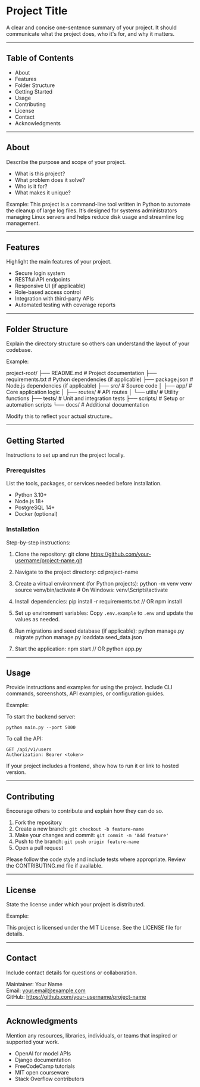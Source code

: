 # Project Title

A clear and concise one-sentence summary of your project. It should communicate what the project does, who it's for, and why it matters.

---

## Table of Contents

-   About
-   Features
-   Folder Structure
-   Getting Started
-   Usage
-   Contributing
-   License
-   Contact
-   Acknowledgments

---

## About

Describe the purpose and scope of your project.

-   What is this project?
-   What problem does it solve?
-   Who is it for?
-   What makes it unique?

Example:
This project is a command-line tool written in Python to automate the cleanup of large log files. It’s designed for systems administrators managing Linux servers and helps reduce disk usage and streamline log management.

---

## Features

Highlight the main features of your project.

-   Secure login system
-   RESTful API endpoints
-   Responsive UI (if applicable)
-   Role-based access control
-   Integration with third-party APIs
-   Automated testing with coverage reports

---

## Folder Structure

Explain the directory structure so others can understand the layout of your codebase.

Example:

project-root/
├── README.md # Project documentation
├── requirements.txt # Python dependencies (if applicable)
├── package.json # Node.js dependencies (if applicable)
├── src/ # Source code
│ ├── app/ # Core application logic
│ ├── routes/ # API routes
│ └── utils/ # Utility functions
├── tests/ # Unit and integration tests
├── scripts/ # Setup or automation scripts
└── docs/ # Additional documentation

Modify this to reflect your actual structure..

---

## Getting Started

Instructions to set up and run the project locally.

### Prerequisites

List the tools, packages, or services needed before installation.

-   Python 3.10+
-   Node.js 18+
-   PostgreSQL 14+
-   Docker (optional)

### Installation

Step-by-step instructions:

1. Clone the repository:
   git clone https://github.com/your-username/project-name.git

2. Navigate to the project directory:
   cd project-name

3. Create a virtual environment (for Python projects):
   python -m venv venv
   source venv/bin/activate # On Windows: venv\Scripts\activate

4. Install dependencies:
   pip install -r requirements.txt
   // OR
   npm install

5. Set up environment variables:
   Copy `.env.example` to `.env` and update the values as needed.

6. Run migrations and seed database (if applicable):
   python manage.py migrate
   python manage.py loaddata seed_data.json

7. Start the application:
   npm start
   // OR
   python app.py

---

## Usage

Provide instructions and examples for using the project. Include CLI commands, screenshots, API examples, or configuration guides.

Example:

To start the backend server:

    python main.py --port 5000

To call the API:

    GET /api/v1/users
    Authorization: Bearer <token>

If your project includes a frontend, show how to run it or link to hosted version.

---

## Contributing

Encourage others to contribute and explain how they can do so.

1. Fork the repository
2. Create a new branch: `git checkout -b feature-name`
3. Make your changes and commit: `git commit -m 'Add feature'`
4. Push to the branch: `git push origin feature-name`
5. Open a pull request

Please follow the code style and include tests where appropriate. Review the CONTRIBUTING.md file if available.

---

## License

State the license under which your project is distributed.

Example:

This project is licensed under the MIT License. See the LICENSE file for details.

---

## Contact

Include contact details for questions or collaboration.

Maintainer: Your Name  
Email: your.email@example.com  
GitHub: https://github.com/your-username/project-name

---

## Acknowledgments

Mention any resources, libraries, individuals, or teams that inspired or supported your work.

-   OpenAI for model APIs
-   Django documentation
-   FreeCodeCamp tutorials
-   MIT open courseware
-   Stack Overflow contributors
